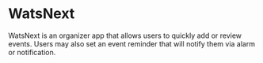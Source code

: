 # WatsNext
WatsNext is an organizer app that allows users to quickly add or review events. Users may also set an event reminder that will notify them via alarm or notification. 
